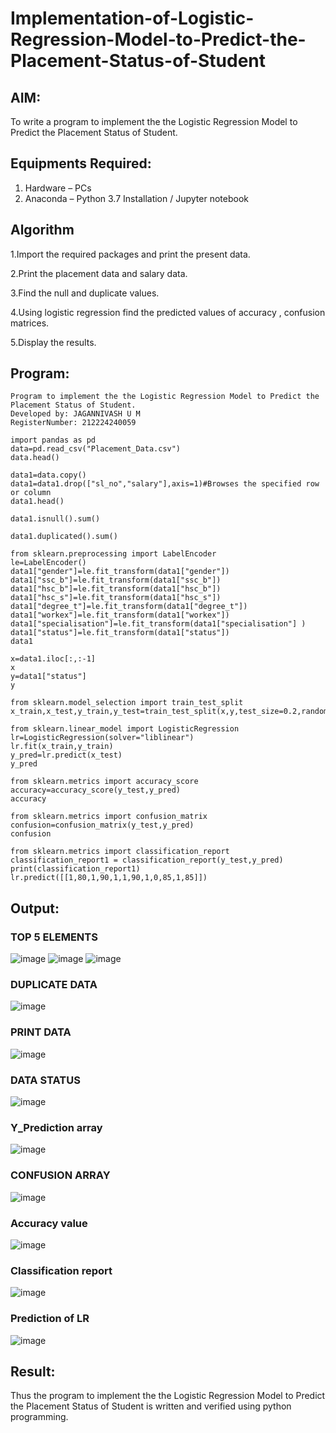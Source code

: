 # Implementation-of-Logistic-Regression-Model-to-Predict-the-Placement-Status-of-Student

## AIM:
To write a program to implement the the Logistic Regression Model to Predict the Placement Status of Student.

## Equipments Required:
1. Hardware – PCs
2. Anaconda – Python 3.7 Installation / Jupyter notebook

## Algorithm
1.Import the required packages and print the present data.

2.Print the placement data and salary data.

3.Find the null and duplicate values.

4.Using logistic regression find the predicted values of accuracy , confusion matrices.

5.Display the results.
## Program:
```
Program to implement the the Logistic Regression Model to Predict the Placement Status of Student.
Developed by: JAGANNIVASH U M
RegisterNumber: 212224240059
```
```PY
import pandas as pd
data=pd.read_csv("Placement_Data.csv")
data.head()

data1=data.copy()
data1=data1.drop(["sl_no","salary"],axis=1)#Browses the specified row or column
data1.head()

data1.isnull().sum()

data1.duplicated().sum()

from sklearn.preprocessing import LabelEncoder
le=LabelEncoder()
data1["gender"]=le.fit_transform(data1["gender"])
data1["ssc_b"]=le.fit_transform(data1["ssc_b"])
data1["hsc_b"]=le.fit_transform(data1["hsc_b"])
data1["hsc_s"]=le.fit_transform(data1["hsc_s"])
data1["degree_t"]=le.fit_transform(data1["degree_t"])
data1["workex"]=le.fit_transform(data1["workex"])
data1["specialisation"]=le.fit_transform(data1["specialisation"] )     
data1["status"]=le.fit_transform(data1["status"])       
data1 

x=data1.iloc[:,:-1]
x
y=data1["status"]
y

from sklearn.model_selection import train_test_split
x_train,x_test,y_train,y_test=train_test_split(x,y,test_size=0.2,random_state=0)

from sklearn.linear_model import LogisticRegression
lr=LogisticRegression(solver="liblinear")
lr.fit(x_train,y_train)
y_pred=lr.predict(x_test)
y_pred

from sklearn.metrics import accuracy_score
accuracy=accuracy_score(y_test,y_pred)
accuracy

from sklearn.metrics import confusion_matrix
confusion=confusion_matrix(y_test,y_pred)
confusion

from sklearn.metrics import classification_report
classification_report1 = classification_report(y_test,y_pred)
print(classification_report1)
lr.predict([[1,80,1,90,1,1,90,1,0,85,1,85]])
```

## Output:
### TOP 5 ELEMENTS
![image](https://github.com/user-attachments/assets/a1fdf31b-72c3-4ffa-8582-c98a2c15499f)
![image](https://github.com/user-attachments/assets/c400ae1b-f53b-4b31-9c22-6355d991f6de)
![image](https://github.com/user-attachments/assets/561e09c5-9943-4166-bf8c-3d757db89203)
### DUPLICATE DATA
![image](https://github.com/user-attachments/assets/21d5dc97-b6f9-48c2-8250-f18849a177cf)
### PRINT DATA
![image](https://github.com/user-attachments/assets/4fb64e1b-3e4b-4184-94fb-b3dd71a822db)
### DATA STATUS
![image](https://github.com/user-attachments/assets/5a49cacf-1b92-43a8-bdc9-e4c50cf52d27)
### Y_Prediction array
![image](https://github.com/user-attachments/assets/24837020-925a-409e-9353-95cf1210ae5d)
### CONFUSION ARRAY
![image](https://github.com/user-attachments/assets/28a1aa74-d82a-4e20-b849-6286f032deaa)
### Accuracy value
![image](https://github.com/user-attachments/assets/5df167d4-60fb-4399-b51b-ed607b8b2905)
### Classification report
![image](https://github.com/user-attachments/assets/c1648b2c-7b7b-48de-a8e2-c9ef919d14c1)
### Prediction of LR
![image](https://github.com/user-attachments/assets/011978b2-1db1-47b0-bf24-686da2b54931)




## Result:
Thus the program to implement the the Logistic Regression Model to Predict the Placement Status of Student is written and verified using python programming.
